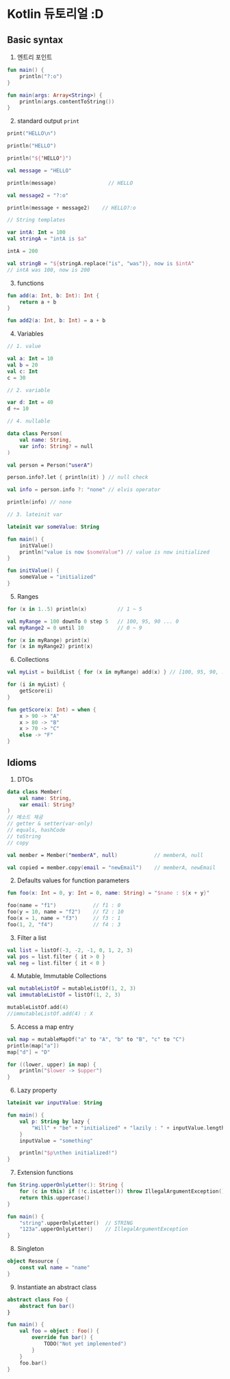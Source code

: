 # Kotlin 듀토리얼 :D

## Basic syntax

1. 엔트리 포인트

```kotlin
fun main() {
    println("?:o")
}

fun main(args: Array<String>) {
    println(args.contentToString())
}
```

2. standard output `print`

```kotlin
print("HELLO\n")

println("HELLO")

println("${'HELLO'}")

val message = "HELLO"

println(message)                 // HELLO

val message2 = "?:o"

println(message + message2)    // HELLO?:o

// String templates

var intA: Int = 100
val stringA = "intA is $a"

intA = 200

val stringB = "${stringA.replace("is", "was")}, now is $intA"
// intA was 100, now is 200
```

3. functions

```kotlin
fun add(a: Int, b: Int): Int {
    return a + b
}

fun add2(a: Int, b: Int) = a + b
```

4. Variables

```kotlin
// 1. value

val a: Int = 10
val b = 20
val c: Int
c = 30

// 2. variable

var d: Int = 40
d += 10

// 4. nullable

data class Person(
    val name: String,
    var info: String? = null
)

val person = Person("userA")

person.info?.let { println(it) } // null check

val info = person.info ?: "none" // elvis operator

println(info) // none

// 3. lateinit var

lateinit var someValue: String

fun main() {
    initValue()
    println("value is now $someValue") // value is now initialized
}

fun initValue() {
    someValue = "initialized"
}
```

5. Ranges

```kotlin
for (x in 1..5) println(x)          // 1 ~ 5

val myRange = 100 downTo 0 step 5   // 100, 95, 90 ... 0
val myRange2 = 0 until 10           // 0 ~ 9

for (x in myRange) print(x)
for (x in myRange2) print(x)

```

6. Collections

```kotlin
val myList = buildList { for (x in myRange) add(x) } // [100, 95, 90, ..., 0]

for (i in myList) {
    getScore(i)
}

fun getScore(x: Int) = when {
    x > 90 -> "A"
    x > 80 -> "B"
    x > 70 -> "C"
    else -> "F"
}
```

## Idioms

1. DTOs

```kotlin
data class Member(
    val name: String,
    var email: String?
)
// 메소드 제공
// getter & setter(var-only)
// equals, hashCode
// toString
// copy

val member = Member("memberA", null)            // memberA, null

val copied = member.copy(email = "newEmail")    // memberA, newEmail
```

2. Defaults values for function parameters

```kotlin
fun foo(x: Int = 0, y: Int = 0, name: String) = "$name : ${x + y}"

foo(name = "f1")            // f1 : 0
foo(y = 10, name = "f2")    // f2 : 10
foo(x = 1, name = "f3")     // f3 : 1
foo(1, 2, "f4")             // f4 : 3
```

3. Filter a list

```kotlin
val list = listOf(-3, -2, -1, 0, 1, 2, 3)
val pos = list.filter { it > 0 }
val neg = list.filter { it < 0 }
```

4. Mutable, Immutable Collections

```kotlin
val mutableListOf = mutableListOf(1, 2, 3)
val immutableListOf = listOf(1, 2, 3)

mutableListOf.add(4)
//immutableListOf.add(4) : X
```

5. Access a map entry

```kotlin
val map = mutableMapOf("a" to "A", "b" to "B", "c" to "C")
println(map["a"])
map["d"] = "D"

for ((lower, upper) in map) {
    println("$lower -> $upper")
}
```

6. Lazy property

```kotlin
lateinit var inputValue: String

fun main() {
    val p: String by lazy {
        "Will" + "be" + "initialized" + "lazily : " + inputValue.length
    }
    inputValue = "something"

    println("$p\nthen initialized!")
}
```

7. Extension functions

```kotlin
fun String.upperOnlyLetter(): String {
    for (c in this) if (!c.isLetter()) throw IllegalArgumentException()
    return this.uppercase()
}

fun main() {
    "string".upperOnlyLetter()  // STRING
    "123a".upperOnlyLetter()    // IllegalArgumentException 
}
```

8. Singleton

```kotlin
object Resource {
    const val name = "name"
}
```

9. Instantiate an abstract class

```kotlin
abstract class Foo {
    abstract fun bar()
}

fun main() {
    val foo = object : Foo() {
        override fun bar() {
            TODO("Not yet implemented")
        }
    }
    foo.bar()
}
```